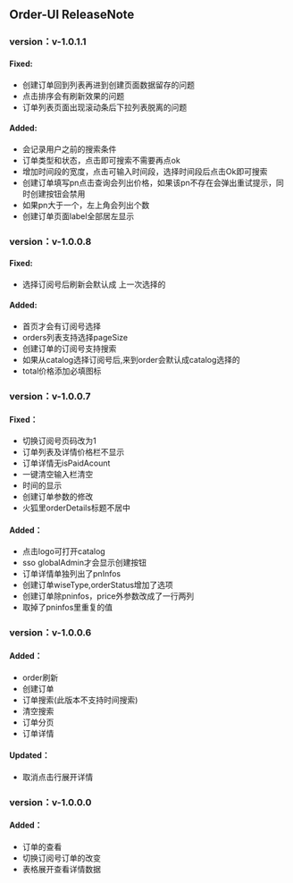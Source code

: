 ## Order-UI ReleaseNote

### version：v-1.0.1.1
#### Fixed:
- 创建订单回到列表再进到创建页面数据留存的问题
- 点击排序会有刷新效果的问题
- 订单列表页面出现滚动条后下拉列表脱离的问题
#### Added:
- 会记录用户之前的搜索条件
- 订单类型和状态，点击即可搜索不需要再点ok
- 增加时间段的宽度，点击可输入时间段，选择时间段后点击Ok即可搜索
- 创建订单填写pn点击查询会列出价格，如果该pn不存在会弹出重试提示，同时创建按钮会禁用
- 如果pn大于一个，左上角会列出个数
- 创建订单页面label全部居左显示

### version：v-1.0.0.8
#### Fixed:
- 选择订阅号后刷新会默认成
上一次选择的
#### Added:
- 首页才会有订阅号选择
- orders列表支持选择pageSize
- 创建订单的订阅号支持搜索
- 如果从catalog选择订阅号后,来到order会默认成catalog选择的
- total价格添加必填图标

### version：v-1.0.0.7
#### Fixed：
- 切换订阅号页码改为1
- 订单列表及详情价格栏不显示
- 订单详情无isPaidAcount
- 一键清空输入栏清空
- 时间的显示
- 创建订单参数的修改
- 火狐里orderDetails标题不居中
#### Added：
- 点击logo可打开catalog
- sso globalAdmin才会显示创建按钮
- 订单详情单独列出了pnInfos
- 创建订单wiseType,orderStatus增加了选项
- 创建订单除pninfos，price外参数改成了一行两列
- 取掉了pninfos里重复的值

### version：v-1.0.0.6
#### Added：
- order刷新
- 创建订单
- 订单搜索(此版本不支持时间搜索)
- 清空搜索
- 订单分页
- 订单详情
#### Updated：
- 取消点击行展开详情

### version：v-1.0.0.0
#### Added：
- 订单的查看
- 切换订阅号订单的改变
- 表格展开查看详情数据
